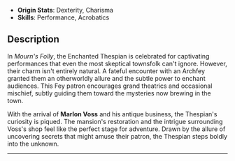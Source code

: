 

- **Origin Stats**: Dexterity, Charisma  
- **Skills**: Performance, Acrobatics  

## Description

In *Mourn's Folly*, the Enchanted Thespian is celebrated for captivating performances that even the most skeptical townsfolk can't ignore. However, their charm isn't entirely natural. A fateful encounter with an Archfey granted them an otherworldly allure and the subtle power to enchant audiences. This Fey patron encourages grand theatrics and occasional mischief, subtly guiding them toward the mysteries now brewing in the town.

With the arrival of **Marlon Voss** and his antique business, the Thespian's curiosity is piqued. The mansion's restoration and the intrigue surrounding Voss's shop feel like the perfect stage for adventure. Drawn by the allure of uncovering secrets that might amuse their patron, the Thespian steps boldly into the unknown.

---
